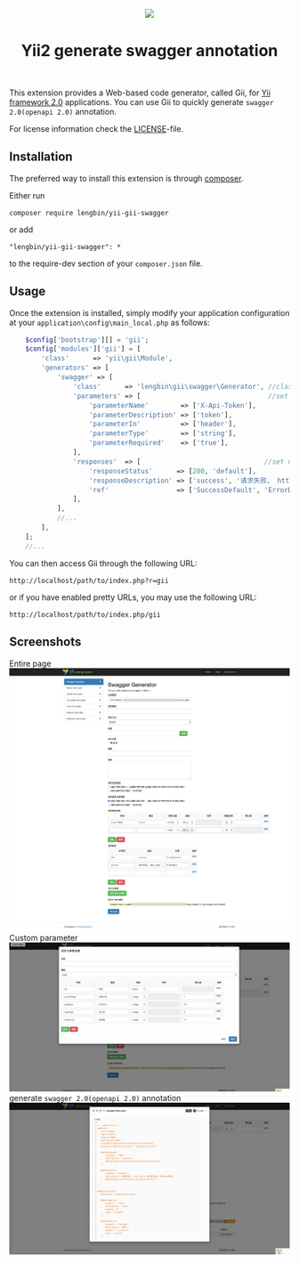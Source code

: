 <p align="center">
    <a href="https://github.com/yiisoft" target="_blank">
        <img src="https://avatars0.githubusercontent.com/u/993323" height="100px">
    </a>
    <h1 align="center">Yii2 generate swagger annotation</h1>
    <br>
</p>

This extension provides a Web-based code generator, called Gii, for [Yii framework 2.0](http://www.yiiframework.com) applications.
You can use Gii to quickly generate `swagger 2.0(openapi 2.0)` annotation.

For license information check the [LICENSE](LICENSE.md)-file.


Installation
------------

The preferred way to install this extension is through [composer](http://getcomposer.org/download/).

Either run

```
composer require lengbin/yii-gii-swagger
```

or add

```
"lengbin/yii-gii-swagger": *
```

to the require-dev section of your `composer.json` file.


Usage
-----

Once the extension is installed, simply modify your application configuration at your `application\config\main_local.php` as follows:

```php
    $config['bootstrap'][] = 'gii';
    $config['modules']['gii'] = [
        'class'      => 'yii\gii\Module',
        'generators' => [
            'swagger' => [
                'class'      => 'lengbin\gii\swagger\Generator', //class
                'parameters' => [                                //set default request parameters
                    'parameterName'        => ['X-Api-Token'],
                    'parameterDescription' => ['token'],
                    'parameterIn'          => ['header'],
                    'parameterType'        => ['string'],
                    'parameterRequired'    => ['true'],
                ],
                'responses'  => [                               //set default respons parameters
                    'responseStatus'      => [200, 'default'],
                    'responseDescription' => ['success', '请求失败， http status 强行转为200, 通过code判断'],
                    'ref'                 => ['SuccessDefault', 'ErrorDefault'],
                ],
            ],
            //...
        ],
    ];
    //...
```

You can then access Gii through the following URL:

```
http://localhost/path/to/index.php?r=gii
```

or if you have enabled pretty URLs, you may use the following URL:

```
http://localhost/path/to/index.php/gii
```

Screenshots
-----------
Entire page
![giiant-0 2-screen-1](./image/1.png)
Custom parameter
![giiant-0 2-screen-2](./image/2.png)
generate `swagger 2.0(openapi 2.0)` annotation
![giiant-0 2-screen-3](./image/3.jpg)

